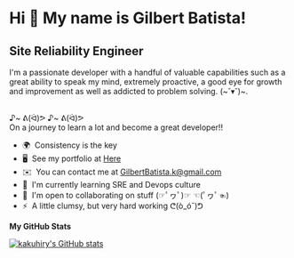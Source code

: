 # Hi 👋 My name is Gilbert Batista!
## Site Reliability Engineer
I'm a passionate developer with a handful of valuable capabilities such as a great ability to speak my mind, extremely proactive, a good eye for growth and improvement as well as addicted to problem solving. (~˘▾˘)~.

<br>♪~ ᕕ(ᐛ)ᕗ ♪~ ᕕ(ᐛ)ᕗ
<br>On a journey to learn a lot and become a great developer!!  

* 🌍  Consistency is the key 
* 🖥️  See my portfolio at [Here](http://kakuhiry.github.io/Elvis-portafolio/) 
* ✉️  You can contact me at [GilbertBatista.k@gmail.com](mailto:GilbertBatista.k@gmail.com) 
* 🧠  I'm currently learning SRE and Devops culture
* 🤝  I'm open to collaborating on stuff (☞ﾟヮﾟ)☞ ☜(ﾟヮﾟ☜) 
* ⚡  A little clumsy, but very hard working ᕦ(ò\_óˇ)ᕤ

<b>My GitHub Stats</b>

<a href="http://www.github.com/kakuhiry"><img src="https://github-readme-stats.vercel.app/api?username=kakuhiry&show_icons=true&hide=stars,issues,&count_private=true&title_color=0891b2&text_color=ffffff&icon_color=0891b2&bg_color=1c1917&hide_border=true&show_icons=true" alt="kakuhiry's GitHub stats" /></a>
<br><a href="https://github.com/kakuhiry" align="left"></a>
